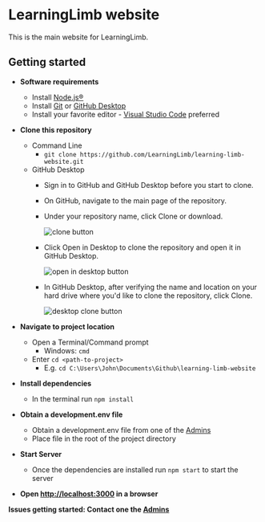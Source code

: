 # LearningLimb website

This is the main website for LearningLimb.

## Getting started

  - **Software requirements**
    - Install [Node.js®](nodejs.org)
    - Install [Git](https://git-scm.com/book/en/v2/Getting-Started-Installing-Git) or [GitHub Desktop](https://desktop.github.com/)
    - Install your favorite editor - [Visual Studio Code](https://code.visualstudio.com) preferred
  - **Clone this repository**
    - Command Line
      - `git clone https://github.com/LearningLimb/learning-limb-website.git`
    - GitHub Desktop
      - Sign in to GitHub and GitHub Desktop before you start to clone.
      - On GitHub, navigate to the main page of the repository.
      - Under your repository name, click Clone or download.
      
        ![clone button](https://help.github.com/assets/images/help/repository/clone-repo-clone-url-button.png)
        
      - Click Open in Desktop to clone the repository and open it in GitHub Desktop.
      
        ![open in desktop button](https://help.github.com/assets/images/help/desktop/open-in-desktop-button.png)
        
      - In GitHub Desktop, after verifying the name and location on your hard drive where you'd like to clone the repository, click Clone.
      
        ![desktop clone button](https://help.github.com/assets/images/help/desktop/desktop-clone-button.png)
        
  - **Navigate to project location**
    - Open a Terminal/Command prompt
      - Windows: `cmd`
    - Enter `cd <path-to-project>`
      - E.g. `cd C:\Users\John\Documents\Github\learning-limb-website`
  - **Install dependencies**
    - In the terminal run `npm install`
  - **Obtain a development.env file**
    - Obtain a development.env file from one of the [Admins](https://github.com/orgs/LearningLimb/teams/admin)
    - Place file in the root of the project directory
  - **Start Server**
    - Once the dependencies are installed run `npm start` to start the server
  - **Open [http://localhost:3000](http://localhost:3000) in a browser**


**Issues getting started: Contact one the [Admins](https://github.com/orgs/LearningLimb/teams/admin)**
  
